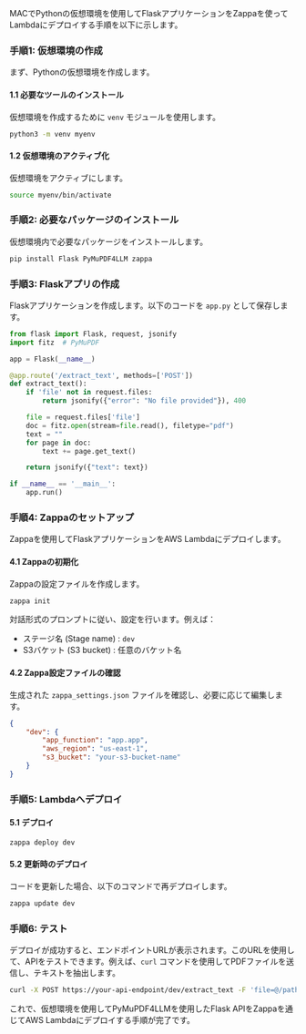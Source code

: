 MACでPythonの仮想環境を使用してFlaskアプリケーションをZappaを使ってLambdaにデプロイする手順を以下に示します。

### 手順1: 仮想環境の作成

まず、Pythonの仮想環境を作成します。

#### 1.1 必要なツールのインストール

仮想環境を作成するために `venv` モジュールを使用します。

```bash
python3 -m venv myenv
```

#### 1.2 仮想環境のアクティブ化

仮想環境をアクティブにします。

```bash
source myenv/bin/activate
```

### 手順2: 必要なパッケージのインストール

仮想環境内で必要なパッケージをインストールします。

```bash
pip install Flask PyMuPDF4LLM zappa
```

### 手順3: Flaskアプリの作成

Flaskアプリケーションを作成します。以下のコードを `app.py` として保存します。

```python
from flask import Flask, request, jsonify
import fitz  # PyMuPDF

app = Flask(__name__)

@app.route('/extract_text', methods=['POST'])
def extract_text():
    if 'file' not in request.files:
        return jsonify({"error": "No file provided"}), 400

    file = request.files['file']
    doc = fitz.open(stream=file.read(), filetype="pdf")
    text = ""
    for page in doc:
        text += page.get_text()

    return jsonify({"text": text})

if __name__ == '__main__':
    app.run()
```

### 手順4: Zappaのセットアップ

Zappaを使用してFlaskアプリケーションをAWS Lambdaにデプロイします。

#### 4.1 Zappaの初期化

Zappaの設定ファイルを作成します。

```bash
zappa init
```

対話形式のプロンプトに従い、設定を行います。例えば：

- ステージ名 (Stage name) : `dev`
- S3バケット (S3 bucket) : 任意のバケット名

#### 4.2 Zappa設定ファイルの確認

生成された `zappa_settings.json` ファイルを確認し、必要に応じて編集します。

```json
{
    "dev": {
        "app_function": "app.app",
        "aws_region": "us-east-1",
        "s3_bucket": "your-s3-bucket-name"
    }
}
```

### 手順5: Lambdaへデプロイ

#### 5.1 デプロイ

```bash
zappa deploy dev
```

#### 5.2 更新時のデプロイ

コードを更新した場合、以下のコマンドで再デプロイします。

```bash
zappa update dev
```

### 手順6: テスト

デプロイが成功すると、エンドポイントURLが表示されます。このURLを使用して、APIをテストできます。例えば、`curl` コマンドを使用してPDFファイルを送信し、テキストを抽出します。

```bash
curl -X POST https://your-api-endpoint/dev/extract_text -F 'file=@/path/to/your/file.pdf'
```

これで、仮想環境を使用してPyMuPDF4LLMを使用したFlask APIをZappaを通じてAWS Lambdaにデプロイする手順が完了です。
